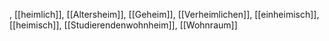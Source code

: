 , [[heimlich]], [[Altersheim]], [[Geheim]], [[Verheimlichen]], [[einheimisch]], [[heimisch]], [[Studierendenwohnheim]], [[Wohnraum]]
